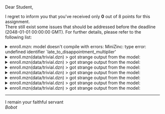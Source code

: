 Dear Student,

I regret to inform you that you've received only **0** out of 8 points for this assignment.\
There still exist some issues that should be addressed before the deadline (2048-01-01 00:00:00 GMT). For further details, please refer to the following list:

<details><summary>enroll.mzn: model doesn&#x27;t compile with errors: MiniZinc: type error: undefined identifier `late_to_disappointment_multiplier&#x27;</summary></details>
<details><summary>enroll.mzn(data/trivial.dzn) &gt; got strange output from the model:</summary>/tmp/tmpuysit9_w/student/enroll.mzn:60.141-173:<br>MiniZinc: type error: undefined identifier `late_to_disappointment_multiplier&#x27;</details>
<details><summary>enroll.mzn(data/trivial.dzn) &gt; got strange output from the model:</summary>/tmp/tmpyhb2ws9n/student/enroll.mzn:60.141-173:<br>MiniZinc: type error: undefined identifier `late_to_disappointment_multiplier&#x27;</details>
<details><summary>enroll.mzn(data/trivial.dzn) &gt; got strange output from the model:</summary>/tmp/tmp7ddp1jwe/student/enroll.mzn:60.141-173:<br>MiniZinc: type error: undefined identifier `late_to_disappointment_multiplier&#x27;</details>
<details><summary>enroll.mzn(data/trivial.dzn) &gt; got strange output from the model:</summary>/tmp/tmpdgauxv55/student/enroll.mzn:60.141-173:<br>MiniZinc: type error: undefined identifier `late_to_disappointment_multiplier&#x27;</details>
<details><summary>enroll.mzn(data/trivial.dzn) &gt; got strange output from the model:</summary>/tmp/tmpwpz9xiku/student/enroll.mzn:60.141-173:<br>MiniZinc: type error: undefined identifier `late_to_disappointment_multiplier&#x27;</details>
<details><summary>enroll.mzn(data/trivial.dzn) &gt; got strange output from the model:</summary>/tmp/tmpfvvjmh8g/student/enroll.mzn:60.141-173:<br>MiniZinc: type error: undefined identifier `late_to_disappointment_multiplier&#x27;</details>
<details><summary>enroll.mzn(data/trivial.dzn) &gt; got strange output from the model:</summary>/tmp/tmpyyxxfrqs/student/enroll.mzn:60.141-173:<br>MiniZinc: type error: undefined identifier `late_to_disappointment_multiplier&#x27;</details>

-----------
I remain your faithful servant\
_Bobot_